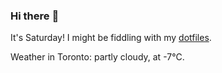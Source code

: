 ### Hi there :wave:

It's Saturday! I might be fiddling with my [dotfiles](https://github.com/bewuethr/dotfiles).

Weather in Toronto: partly cloudy, at -7°C.
